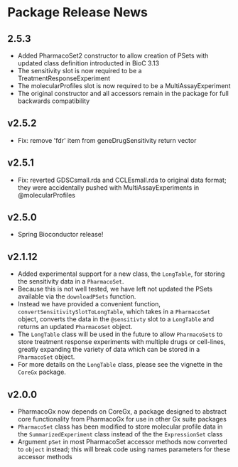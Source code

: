 # Package Release News

## 2.5.3
- Added PharmacoSet2 constructor to allow creation of PSets with updated class definition introducted in BioC 3.13
- The sensitivity slot is now required to be a TreatmentResponseExperiment
- The molecularProfiles slot is now required to be a MultiAssayExperiment
- The original constructor and all accessors remain in the package for full backwards compatibility

## v2.5.2
- Fix: remove 'fdr' item from geneDrugSensitivity return vector

## v2.5.1
- Fix: reverted GDSCsmall.rda and CCLEsmall.rda to original data format; they
were accidentally pushed with MultiAssayExperiments in @molecularProfiles

## v2.5.0
- Spring Bioconductor release!

## v2.1.12
- Added experimental support for a new class, the `LongTable`, for storing the
sensitivity data in a `PharmacoSet`.
- Because this is not well tested, we have left not updated the PSets available
via the `downloadPSets` function.
- Instead we have provided a convenient function,
`convertSensitivitySlotToLongTable`, which takes in a `PharmacoSet` object,
converts the data in the `@sensitivty` slot to a `LongTable` and returns an
updated `PharmacoSet` object.
- The `LongTable` class will be used in the future to allow `PharmacoSet`s to
store treatment response experiments with multiple drugs or cell-lines, greatly
expanding the variety of data which can be stored in a `PharmacoSet` object.
- For more details on the `LongTable` class, please see the vignette in the
`CoreGx` package.

## v2.0.0
- PharmacoGx now depends on CoreGx, a package designed to abstract core
functionality from PharmacoGx for use in other Gx suite packages
- `PharmacoSet` class has been modified to store molecular profile data in the
`SummarizedExperiment` class instead of the the `ExpressionSet` class
- Argument `pSet` in most PharmacoSet accessor methods now converted to `object`
instead; this will break code using names parameters for these accessor methods